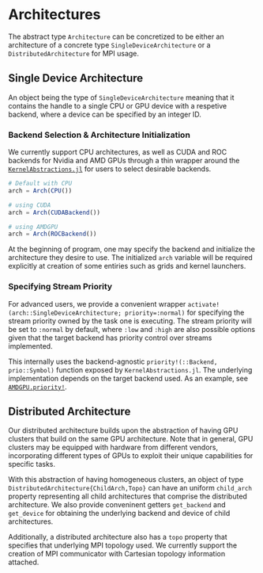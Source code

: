 # Architectures

The abstract type `Architecture` can be concretized to be either an architecture of a concrete type `SingleDeviceArchitecture` or a `DistributedArchitecture` for MPI usage.

## Single Device Architecture

An object being the type of `SingleDeviceArchitecture` meaning that it contains the handle to a single CPU or GPU device with a respetive backend, where a device can be specified by an integer ID.

### Backend Selection & Architecture Initialization

We currently support CPU architectures, as well as CUDA and ROC backends for Nvidia and AMD GPUs through a thin wrapper around the [`KernelAbstractions.jl`](https://github.com/JuliaGPU/KernelAbstractions.jl) for users to select desirable backends.

```julia
# Default with CPU
arch = Arch(CPU())
```

```julia
# using CUDA
arch = Arch(CUDABackend())
```

```julia
# using AMDGPU
arch = Arch(ROCBackend())
```

At the beginning of program, one may specify the backend and initialize the architecture they desire to use. The initialized `arch` variable will be required explicitly at creation of some entiries such as grids and kernel launchers.

### Specifying Stream Priority

For advanced users, we provide a convenient wrapper `activate!(arch::SingleDeviceArchitecture; priority=:normal)` for specifying the stream priority owned by the task one is executing. The stream priority will be set to `:normal` by default, where `:low` and `:high` are also possible options given that the target backend has priority control over streams implemented.

This internally uses the backend-agnostic `priority!(::Backend, prio::Symbol)` function exposed by `KernelAbstractions.jl`. The underlying implementation depends on the target backend used. As an example, see [`AMDGPU.priority!`](https://amdgpu.juliagpu.org/stable/streams/#AMDGPU.priority!).

## Distributed Architecture

Our distributed architecture builds upon the abstraction of having GPU clusters that build on the same GPU architecture. Note that in general, GPU clusters may be equipped with hardware from different vendors, incorporating different types of GPUs to exploit their unique capabilities for specific tasks.

With this abstraction of having homogeneous clusters, an object of type `DistributedArchitecture{ChildArch,Topo}` can have an uniform `child_arch` property representing all child architectures that comprise the distributed architecture. We also provide conveninent getters `get_backend` and `get_device` for obtaining the underlying backend and device of child architectures.

Additionally, a distributed architecture also has a `topo` property that specifies that underlying MPI topology used. We currently support the creation of MPI communicator with Cartesian topology information attached.